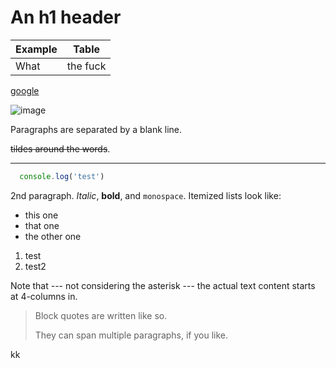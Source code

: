 An h1 header
============

Example | Table
---     | ---
What    | the fuck

[google](http://www.google.de)

![image](http://www.google.de/test.png)

Paragraphs are separated by a blank line.



~~tildes around the words~~.




-----
```js
  console.log('test')
```



2nd paragraph. *Italic*, **bold**, and `monospace`. Itemized lists
look like:

  * this one
  * that one
  * the other one
  
1. test
2. test2

Note that --- not considering the asterisk --- the actual text
content starts at 4-columns in.

> Block quotes are
> written like so.
>
> They can span multiple paragraphs,
> if you like.

kk